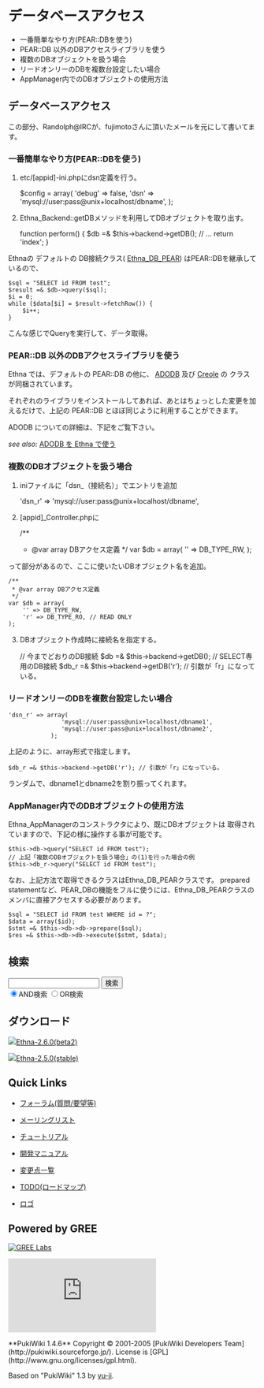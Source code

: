 # データベースアクセス
  - 一番簡単なやり方(PEAR::DBを使う) 
  - PEAR::DB 以外のDBアクセスライブラリを使う 
  - 複数のDBオブジェクトを扱う場合 
  - リードオンリーのDBを複数台設定したい場合 
  - AppManager内でのDBオブジェクトの使用方法 

## データベースアクセス [](ethna-document-dev_guide-db.html#l9112123 "l9112123")

この部分、Randolph@IRCが、fujimotoさんに頂いたメールを元にして書いてます。

### 一番簡単なやり方(PEAR::DBを使う) [](ethna-document-dev_guide-db.html#x4d22c42 "x4d22c42")

1. etc/[appid]-ini.phpにdsn定義を行う。

    $config = array(
        'debug' => false,
        'dsn' => 'mysql://user:pass@unix+localhost/dbname',
    );

2. Ethna\_Backend::getDBメソッドを利用してDBオブジェクトを取り出す。

    function perform()
    {
        $db =& $this->backend->getDB();
        // ...
        return 'index';
    }

Ethnaの デフォルトの DB接続クラス( [Ethna\_DB\_PEAR](doc/Ethna/Ethna_DB_PEAR.html)) はPEAR::DBを継承しているので、

    $sql = "SELECT id FROM test";
    $result =& $db->query($sql);
    $i = 0;
    while ($data[$i] = $result->fetchRow()) {
    	$i++;
    }

こんな感じでQueryを実行して、データ取得。

### PEAR::DB 以外のDBアクセスライブラリを使う [](ethna-document-dev_guide-db.html#ef9e8b38 "ef9e8b38")

Ethna では、デフォルトの PEAR::DB の他に、 [ADODB](http://adodb.sourceforge.net/) 及び [Creole](http://creole.phpdb.org/trac/) の クラスが同梱されています。

それぞれのライブラリをインストールしてあれば、あとはちょっとした変更を加えるだけで、上記の PEAR::DB とほぼ同じように利用することができます。

ADODB についての詳細は、下記をご覧下さい。

_see also:_ [ADODB を Ethna で使う](ethna-document-dev_guide-adodb.html "ethna-document-dev\_guide-adodb (1240d)")

### 複数のDBオブジェクトを扱う場合 [](ethna-document-dev_guide-db.html#zc5316fe "zc5316fe")

1. iniファイルに「dsn\_（接続名）」でエントリを追加

    'dsn_r' => 'mysql://user:pass@unix+localhost/dbname',

2. [appid]\_Controller.phpに

    /**
     * @var array DBアクセス定義
     */
    var $db = array(
        '' => DB_TYPE_RW,
    );

って部分があるので、ここに使いたいDBオブジェクト名を追加。

    /**
     * @var array DBアクセス定義
     */
    var $db = array(
        '' => DB_TYPE_RW,
        'r' => DB_TYPE_RO, // READ ONLY
    );

3. DBオブジェクト作成時に接続名を指定する。

    // 今までどおりのDB接続
    $db =& $this->backend->getDB();
    // SELECT専用のDB接続
    $db_r =& $this->backend->getDB('r'); // 引数が「r」になっている。

### リードオンリーのDBを複数台設定したい場合 [](ethna-document-dev_guide-db.html#a6241772 "a6241772")

    'dsn_r' => array(
                   'mysql://user:pass@unix+localhost/dbname1',
                   'mysql://user:pass@unix+localhost/dbname2',
                );

上記のように、array形式で指定します。

    $db_r =& $this->backend->getDB('r'); // 引数が「r」になっている。

ランダムで、dbname1とdbname2を割り振ってくれます。

### AppManager内でのDBオブジェクトの使用方法 [](ethna-document-dev_guide-db.html#a6241772 "a6241772")

Ethna\_AppManagerのコンストラクタにより、既にDBオブジェクトは 取得されていますので、下記の様に操作する事が可能です。

    $this->db->query("SELECT id FROM test");
    // 上記「複数のDBオブジェクトを扱う場合」の(1)を行った場合の例
    $this->db_r->query("SELECT id FROM test");

なお、上記方法で取得できるクラスはEthna\_DB\_PEARクラスです。 prepared statementなど、PEAR\_DBの機能をフルに使うには、Ethna\_DB\_PEARクラスのメンバに直接アクセスする必要があります。

    $sql = "SELECT id FROM test WHERE id = ?";
    $data = array($id);
    $stmt =& $this->db->db->prepare($sql);
    $res =& $this->db->db->execute($stmt, $data);

<!-- ??END id:body -->
<!-- ??BEGIN id:summary --><!-- ??END id:note -->
<!-- ??BEGIN id:trackback -->
<!-- ?? END id:trackback --><!-- ?? END id:attach -->
<!-- ?? END id:summary -->
<!-- ??END id:content -->
<!-- ?? END id:wrap_content --><!-- ??sidebar?? ========================================================== -->
<!-- ??BEGIN id:wrap_sidebar -->

<!-- ??BEGIN id:search_form -->

## 検索

<form action="http://ethna.jp/index.php?cmd=search" method="post">
            <input type="hidden" name="encode_hint" value="??">
            <input type="text" name="word" value="" size="20">
            <input type="submit" value="検索"><br>
            <input type="radio" name="type" value="AND" checked id="and_search"><label for="and_search">AND検索</label>
            <input type="radio" name="type" value="OR" id="or_search"><label for="or_search">OR検索</label>
    </form>

<!-- END id:search_form -->
<!-- ??BEGIN id:download_link -->

## ダウンロード

[![](image/minilogo.gif)Ethna-2.6.0(beta2)](ethna-download.html)

[![](image/minilogo.gif)Ethna-2.5.0(stable)](ethna-download.html)

<!-- END id:download_link -->
<!-- ??BEGIN id:download_link -->

## Quick Links

- [フォーラム(質問/要望等)](ethna-community-forum.html)
- [メーリングリスト](http://ml.ethna.jp/mailman/listinfo/users)

- [チュートリアル](ethna-document-tutorial.html)
- [開発マニュアル](ethna-document-dev_guide.html)
- [変更点一覧](ethna-document-changes.html)

- [TODO(ロードマップ)](TODO.html)
- [ロゴ](ethna-logo.html)

<!-- END id:download_link -->
<!-- ??BEGIN id:search_form -->

## Powered by GREE

 [![GREE Labs](http://labs.gree.jp/image/greelabs_logo.gif)](http://labs.gree.jp/)

<!-- END id:search_form -->
 [![SourceForge.jp](http://sourceforge.jp/sflogo.php?group_id=1343)](http://sourceforge.jp/)

<!-- ??END id:sidebar -->
<!-- ??END id:wrap_sidebar -->
<!-- ??END id:main --><!-- ?? Footer ?? ========================================================== -->
<!-- ??BEGIN id:footer -->
<!-- ??BEGIN id:copyright --> **PukiWiki 1.4.6** Copyright © 2001-2005 [PukiWiki Developers Team](http://pukiwiki.sourceforge.jp/). License is [GPL](http://www.gnu.org/licenses/gpl.html).  
 Based on "PukiWiki" 1.3 by [yu-ji](http://factage.com/yu-ji/).
<!-- ??END id:copyright -->
<!-- ??END id:footer --><!-- ?? END ?? ============================================================= -->
<!-- ??END id:wrapper -->
